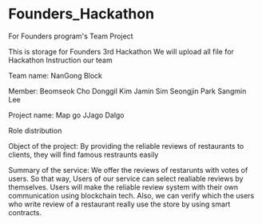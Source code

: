 # Founders_Hackathon
For Founders program's Team Project

This is storage for Founders 3rd Hackathon
We will upload all file for Hackathon
Instruction our team

Team name: NanGong Block

Member: 
Beomseok Cho
Donggil Kim
Jamin Sim
Seongjin Park
Sangmin Lee

Project name: Map go JJago Dalgo

Role distribution

Object of the project: 
By providing the reliable reviews of restaurants to clients, they will find famous restraunts easily

Summary of the service: 
We offer the reviews of restarunts with votes of users. So that way, Users of our service can select realiable reviews by themselves.
Users will make the reliable review system with their own communication using blockchain tech.
Also, we can verify which the users who write review of a restaurant really use the store by using smart contracts.
